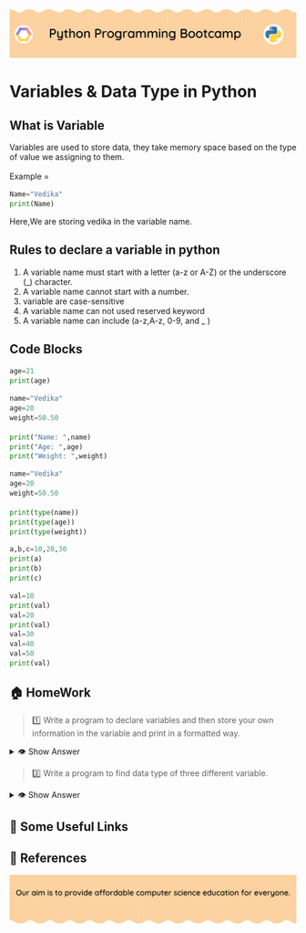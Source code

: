 <!-- HEADER -->
<p align="center">
  <img  src="./../assets/header.png?" />
</p>

# Variables & Data Type in Python

## What is Variable
Variables are used to store data, they take memory space based on the type of value we assigning to them.<br><br>
 Example =

 ```python
 Name="Vedika"
 print(Name)
 ```
 Here,We are storing vedika in the variable name.

## Rules to declare a variable in python

1. A variable name must start with a letter (a-z or A-Z) or the underscore (_) character.
2. A variable name cannot start with a number.
3. variable are case-sensitive
4. A variable name can not used reserved keyword
5. A variable name can include (a-z,A-z, 0-9, and _ )

## Code Blocks

```python
age=21
print(age)
```
```python
name="Vedika"
age=20
weight=50.50

print("Name: ",name)
print("Age: ",age)
print("Weight: ",weight)
```
```python
name="Vedika"
age=20
weight=50.50

print(type(name))
print(type(age))
print(type(weight))
```
```python
a,b,c=10,20,30
print(a)
print(b)
print(c)
```
```python
val=10
print(val)
val=20
print(val)
val=30
val=40
val=50
print(val)
```

## 🏠 HomeWork

>1️⃣ Write a program to declare variables and then store your own information in the variable and print in a formatted way.

<details>
  <summary>👁 Show Answer</summary>

  <p>
  
  ```python
Name='Vedika'
Age=18
Weight=50
Clg_name="GP"
Email_id="PQR123@gmail.com"
Studied_at="Pune"
print("Name:",Name)
print("Age:",Age)
print("Weight:",Weight)
print("Email_id",Email_id)
print("Studied_at",Clg_name)
  ```

  </p>

</details>

> 2️⃣ Write a program to find data type of three different variable.

<details>
  <summary>👁 Show Answer</summary>

  <p>
  
  ```python
a="Vedika"
b=10000
c=10.222
print("type of a:",type(a))
print("type of b:",type(b))
print("type of c:",type(c))
  ```

  </p>

</details>

## 🔗 Some Useful Links

## 📖 References

<!-- FOOTER -->
<p align="center">
  <img  src="./../assets/footer.png" />
</p>